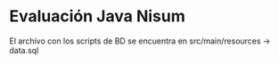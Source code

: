 # Evaluación Java Nisum

El archivo con los scripts de BD se encuentra en src/main/resources -> data.sql